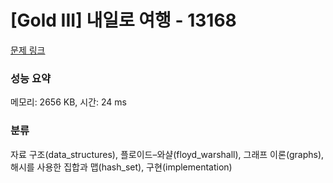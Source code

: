 # [Gold III] 내일로 여행 - 13168 

[문제 링크](https://www.acmicpc.net/problem/13168) 

### 성능 요약

메모리: 2656 KB, 시간: 24 ms

### 분류

자료 구조(data_structures), 플로이드–와샬(floyd_warshall), 그래프 이론(graphs), 해시를 사용한 집합과 맵(hash_set), 구현(implementation)

